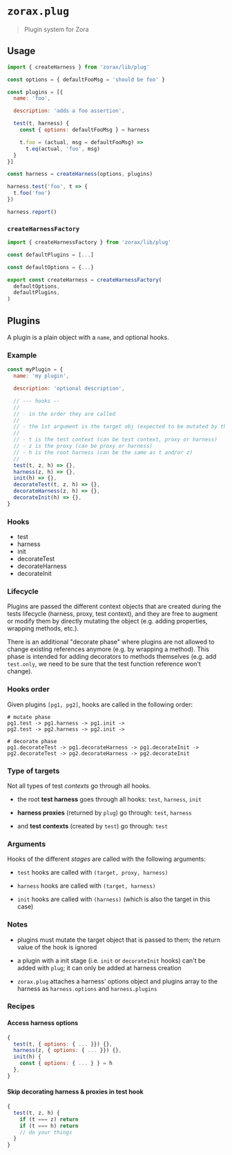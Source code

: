 # `zorax.plug`

> Plugin system for Zora

## Usage

```js
import { createHarness } from 'zorax/lib/plug'

const options = { defaultFooMsg = 'should be foo' }

const plugins = [{
  name: 'foo',

  description: 'adds a foo assertion',

  test(t, harness) {
    const { options: defaultFooMsg } = harness

    t.foo = (actual, msg = defaultFooMsg) =>
      t.eq(actual, 'foo', msg)
  }
}]

const harness = createHarness(options, plugins)

harness.test('foo', t => {
  t.foo('foo')
})

harness.report()
```

### `createHarnessFactory`

~~~js
import { createHarnessFactory } from 'zorax/lib/plug'

const defaultPlugins = [...]

const defaultOptions = {...}

export const createHarness = createHarnessFactory(
  defaultOptions,
  defaultPlugins,
)
~~~

## Plugins

A plugin is a plain object with a `name`, and optional hooks.

### Example

~~~js
const myPlugin = {
  name: 'my plugin',

  description: 'optional description',

  // --- hooks --
  //
  // - in the order they are called
  //
  // - the 1st argument is the target obj (expected to be mutated by the hook)
  //
  // - t is the test context (can be test context, proxy or harness)
  // - z is the proxy (can be proxy or harness)
  // - h is the root harness (can be the same as t and/or z)
  //
  test(t, z, h) => {},
  harness(z, h) => {},
  init(h) => {},
  decorateTest(t, z, h) => {},
  decorateHarness(z, h) => {},
  decorateInit(h) => {},
}
~~~

### Hooks

- test
- harness
- init
- decorateTest
- decorateHarness
- decorateInit

### Lifecycle

Plugins are passed the different context objects that are created during the tests lifecycle (harness, proxy, test context), and they are free to augment or modify them by directly mutating the object (e.g. adding properties, wrapping methods, etc.).

There is an additional "decorate phase" where plugins are not allowed to change existing references anymore (e.g. by wrapping a method). This phase is intended for adding decorators to methods themselves (e.g. add `test.only`, we need to be sure that the test function reference won't change).

### Hooks order

Given plugins `[pg1, pg2]`, hooks are called in the following order:

~~~
# mutate phase
pg1.test -> pg1.harness -> pg1.init ->
pg2.test -> pg2.harness -> pg2.init ->

# decorate phase
pg1.decorateTest -> pg1.decorateHarness -> pg1.decorateInit ->
pg2.decorateTest -> pg2.decorateHarness -> pg2.decorateInit
~~~

### Type of targets

Not all types of test _contexts_ go through all hooks.

- the root **test harness** goes through all hooks: `test`, `harness`, `init`

- **harness proxies** (returned by `plug`) go through: `test`, `harness`

- and **test contexts** (created by `test`) go through: `test`

### Arguments

Hooks of the different _stages_ are called with the following arguments:

- `test` hooks are called with `(target, proxy, harness)`

- `harness` hooks are called with `(target, harness)`

- `init` hooks are called with `(harness)` (which is also the target in this case)

### Notes

- plugins must mutate the target object that is passed to them; the return value of the hook is ignored

- a plugin with a init stage (i.e. `init` or `decorateInit` hooks) can't be added with `plug`; it can only be added at harness creation

- `zorax.plug` attaches a harness' options object and plugins array to the harness as `harness.options` and `harness.plugins`

### Recipes

#### Access harness options

~~~js
{
  test(t, { options: { ... }}) {},
  harness(z, { options: { ... }}) {},
  init(h) {
    const { options: { ... } } = h
  },
}
~~~

#### Skip decorating harness & proxies in test hook

~~~js
{
  test(t, z, h) {
    if (t === z) return
    if (t === h) return
    // do your things
  }
}
~~~
